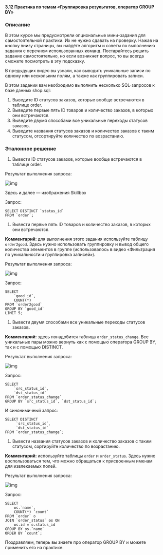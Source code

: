 #### 3.12 Практика по темам «Группировка результатов, оператор GROUP BY»



### Описание

В этом курсе мы предусмотрели опциональные мини-задания для самостоятельной практики. Их не нужно сдавать на проверку. Нажав на кнопку внизу страницы, вы найдёте алгоритм и советы по выполнению задания с перечнем использованных команд. Постарайтесь решить задание самостоятельно, но если возникнет вопрос, то вы всегда сможете посмотреть в эту подсказку.

В предыдущих видео вы узнали, как выводить уникальные записи по одному или нескольким полям, а также как группировать записи.

В этом задании вам необходимо выполнить несколько SQL-запросов к базе данных shop.sql:

1. Выведите ID статусов заказов, которые вообще встречаются в таблице order.
2. Выведите первые пять ID товаров и количество заказов, в которых они встречаются.
3. Выведите двумя способами все уникальные переходы статусов заказов.
4. Выведите названия статусов заказов и количество заказов с таким статусом, отсортируйте количество по возрастанию.

### Эталонное решение

1. Вывести ID статусов заказов, которые вообще встречаются в таблице order.

Результат выполнения запроса:

![img](https://api.selcdn.ru/v1/SEL_72086/prodLMS/files/share/3.10.1.png)

Здесь и далее — изображения Skillbox

Запрос:

```
SELECT DISTINCT `status_id`
FROM `order`;
```

1. Вывести первые пять ID товаров и количество заказов, в которых они встречаются.

**Комментарий:** для выполнения этого задания используйте таблицу `order2good`. Здесь нужно использовать группировку и вывод общего количества элементов в группе (использовалось в видео «Фильтрация по уникальности и группировка записей»).

Результат выполнения запроса:

![img](https://api.selcdn.ru/v1/SEL_72086/prodLMS/files/share/%D0%93%D1%80%D1%83%D0%BF%D0%BF%D0%B8%D1%80%D0%BE%D0%B2%D0%BA%D0%B0_%D1%80%D0%B5%D0%B7%D1%83%D0%BB%D1%8C%D1%82%D0%B0%D1%82%D0%BE%D0%B2_%D0%BE%D0%BF%D0%B5%D1%80%D0%B0%D1%82%D0%BE%D1%80_GROUP_BY.png)

Запрос:

```
SELECT
    `good_id`,
    COUNT(*)
FROM `order2good`
GROUP BY `good_id`
LIMIT 5;
```

1. Вывести двумя способами все уникальные переходы статусов заказов.

**Комментарий:** здесь понадобится таблица `order_status_change`. Все уникальные пары можно вернуть как с помощью оператора GROUP BY, так и с помощью DISTINCT.

Результат выполнения запроса:

![img](https://api.selcdn.ru/v1/SEL_72086/prodLMS/files/share/%D0%93%D1%80%D1%83%D0%BF%D0%BF%D0%B8%D1%80%D0%BE%D0%B2%D0%BA%D0%B0_%D1%80%D0%B5%D0%B7%D1%83%D0%BB%D1%8C%D1%82%D0%B0%D1%82%D0%BE%D0%B2_%D0%BE%D0%BF%D0%B5%D1%80%D0%B0%D1%82%D0%BE%D1%80_GROUP_BY_-_2_oZr0104.png)

Запрос:

```
SELECT
    `src_status_id`,
    `dst_status_id`
FROM `order_status_change`
GROUP BY `src_status_id`, `dst_status_id`;
```

И синонимичный запрос:

```
SELECT DISTINCT
     `src_status_id`,
     `dst_status_id`
FROM `order_status_change`;
```

1. Вывести названия статусов заказов и количество заказов с таким статусом, сортируйте количество по возрастанию.

**Комментарий:** используйте таблицы `order` и `order_status`. Здесь нужно воспользоваться тем, что можно обращаться к присвоенным именам для извлекаемых полей.

Результат выполнения запроса:

![img](https://api.selcdn.ru/v1/SEL_72086/prodLMS/files/share/%D0%93%D1%80%D1%83%D0%BF%D0%BF%D0%B8%D1%80%D0%BE%D0%B2%D0%BA%D0%B0_%D1%80%D0%B5%D0%B7%D1%83%D0%BB%D1%8C%D1%82%D0%B0%D1%82%D0%BE%D0%B2_%D0%BE%D0%BF%D0%B5%D1%80%D0%B0%D1%82%D0%BE%D1%80_GROUP_BY_-_3.png)

Запрос:

```
SELECT
    os.`name`,
    COUNT(*) `count`
FROM `order` o
JOIN `order_status` os ON
    os.id = o.status_id
GROUP BY os.`name`
ORDER BY `count`;
```



Поздравляем, теперь вы знаете про оператор GROUP BY и можете применить его на практике.